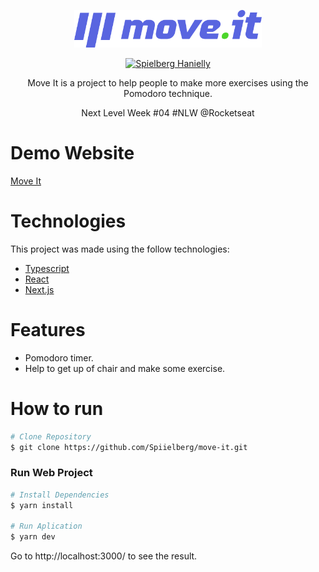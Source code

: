 <p align="center">
   <img src="./public/logo-full.svg" alt="Move It" width="300" />
</p>

<p align="center">
   <a href="https://www.linkedin.com/in/spiielberg">
      <img alt="Spielberg Hanielly" src="https://img.shields.io/badge/-Spielberg-0A66C2?style=flat&logo=Linkedin&logoColor=white" />
   </a>
</p>

<p align="center">
  Move It is a project to help people to make more exercises using the Pomodoro technique.
</p>

<p align="center">
  Next Level Week #04 #NLW @Rocketseat
</p>

# Demo Website
[Move It](https://move-it-spielberg.vercel.app)

# Technologies
This project was made using the follow technologies:

* [Typescript](https://www.typescriptlang.org)
* [React](https://reactjs.org)
* [Next.js](https://nextjs.org)

# Features

* Pomodoro timer.
* Help to get up of chair and make some exercise.

#  How to run
```bash
# Clone Repository
$ git clone https://github.com/Spiielberg/move-it.git
```

### Run Web Project

```bash
# Install Dependencies
$ yarn install

# Run Aplication
$ yarn dev
```
Go to http://localhost:3000/ to see the result.
